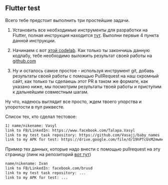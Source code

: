 ## Flutter test

Всего тебе предстоит выполнить три простейшие задачи.

1. Установить все необходимые инструменты для разработки на Flutter, полная инструкция находится [тут](https://flutter.dev/docs/get-started/install). Выполни первые 4 пункта данной инструкции.

2. Начинаем с вот [этой codelab](https://codelabs.developers.google.com/codelabs/flutter-firebase/index.html#0). Как только ты закончишь данную кодлабу, тебе необходимо выложить результат своей работы на [github.com](http://github.com/) 

3. Ну и осталось самое простое - используя инструмент git, добавь результаты своей работы с помощью PullRequest на наш скромный сайт, как только ты сделаешь этот PR в таком же формате, как указано ниже, мы посмотрим результаты твоей работы и приступим к дальнейшим совместным шагам.

Ну что, надеюсь выглядит все просто, ждем твоего упорства и упоротости в пул риквесте.

Список тех, кто сделал тестовое:

```markdown
1) name/nikename: Vasyl
link to FB/LinkedIn: https://www.facebook.com/Talapa.Vasyl	
link to my test task repository: https://github.com/Vasajj/baby_names	
link to my APK for test: https://drive.google.com/file/d/19hPTcUsM2mwm4P-JyGBhTJEEtKQctrL8/view?usp=sharing
```

Пример тех данных, которые надо внести с помощью pullrequest на эту страницу (линк на репозиторий [вот тут](https://github.com/Crutch-and-Rake-Uzhhorod/main))

```markdown
name/nikename: Ivan
link to FB/LinkedIn: facebook.com/brusd
link to my test task repository: ...
link to my APK for test: ...
```
